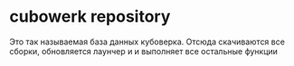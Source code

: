 # cubowerk repository
Это так называемая база данных кубоверка. Отсюда скачиваются все сборки, обновляется лаунчер и и выполняет все остальные функции
